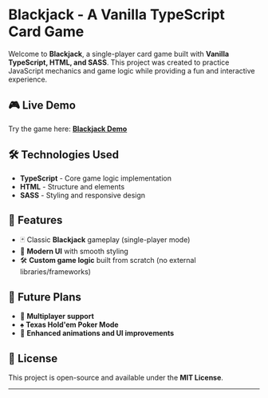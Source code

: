 # Blackjack - A Vanilla TypeScript Card Game

Welcome to **Blackjack**, a single-player card game built with **Vanilla TypeScript, HTML, and SASS**. This project was created to practice JavaScript mechanics and game logic while providing a fun and interactive experience.

## 🎮 Live Demo
Try the game here: **[Blackjack Demo](https://poker-game-gray-kappa.vercel.app/)**

## 🛠️ Technologies Used
- **TypeScript** - Core game logic implementation
- **HTML** - Structure and elements
- **SASS** - Styling and responsive design

## 🚀 Features
- 🃏 Classic **Blackjack** gameplay (single-player mode)
- 🎨 **Modern UI** with smooth styling
- 🛠️ **Custom game logic** built from scratch (no external libraries/frameworks)

## 🔮 Future Plans
- 🤝 **Multiplayer support**
- ♠️ **Texas Hold'em Poker Mode**
- 🔧 **Enhanced animations and UI improvements**

## 📜 License
This project is open-source and available under the **MIT License**.

---


